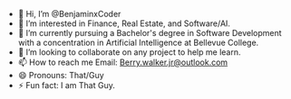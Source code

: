 - 👋 Hi, I’m @BenjaminxCoder
- 👀 I’m interested in Finance, Real Estate, and Software/AI.
- 🌱 I’m currently pursuing a Bachelor's degree in Software Development with a concentration in Artificial Intelligence at Bellevue College.
- 💞️ I’m looking to collaborate on any project to help me learn.
- 📫 How to reach me Email: Berry.walker.jr@outlook.com
- 😄 Pronouns: That/Guy
- ⚡ Fun fact: I am That Guy.

<!---
BenjaminxCoder/BenjaminxCoder is a ✨ special ✨ repository because its `README.md` (this file) appears on your GitHub profile.
You can click the Preview link to take a look at your changes.
--->
